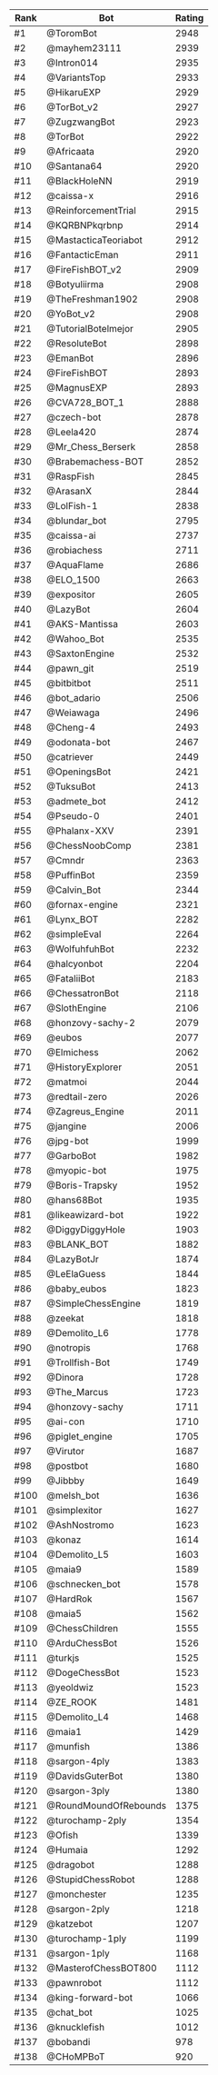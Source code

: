 Rank|Bot|Rating
---|---|---
#1|@ToromBot|2948
#2|@mayhem23111|2939
#3|@Intron014|2935
#4|@VariantsTop|2933
#5|@HikaruEXP|2929
#6|@TorBot_v2|2927
#7|@ZugzwangBot|2923
#8|@TorBot|2922
#9|@Africaata|2920
#10|@Santana64|2920
#11|@BlackHoleNN|2919
#12|@caissa-x|2916
#13|@ReinforcementTrial|2915
#14|@KQRBNPkqrbnp|2914
#15|@MastacticaTeoriabot|2912
#16|@FantacticEman|2911
#17|@FireFishBOT_v2|2909
#18|@Botyuliirma|2908
#19|@TheFreshman1902|2908
#20|@YoBot_v2|2908
#21|@TutorialBotelmejor|2905
#22|@ResoluteBot|2898
#23|@EmanBot|2896
#24|@FireFishBOT|2893
#25|@MagnusEXP|2893
#26|@CVA728_BOT_1|2888
#27|@czech-bot|2878
#28|@Leela420|2874
#29|@Mr_Chess_Berserk|2858
#30|@Brabemachess-BOT|2852
#31|@RaspFish|2845
#32|@ArasanX|2844
#33|@LolFish-1|2838
#34|@blundar_bot|2795
#35|@caissa-ai|2737
#36|@robiachess|2711
#37|@AquaFlame|2686
#38|@ELO_1500|2663
#39|@expositor|2605
#40|@LazyBot|2604
#41|@AKS-Mantissa|2603
#42|@Wahoo_Bot|2535
#43|@SaxtonEngine|2532
#44|@pawn_git|2519
#45|@bitbitbot|2511
#46|@bot_adario|2506
#47|@Weiawaga|2496
#48|@Cheng-4|2493
#49|@odonata-bot|2467
#50|@catriever|2449
#51|@OpeningsBot|2421
#52|@TuksuBot|2413
#53|@admete_bot|2412
#54|@Pseudo-0|2401
#55|@Phalanx-XXV|2391
#56|@ChessNoobComp|2381
#57|@Cmndr|2363
#58|@PuffinBot|2359
#59|@Calvin_Bot|2344
#60|@fornax-engine|2321
#61|@Lynx_BOT|2282
#62|@simpleEval|2264
#63|@WolfuhfuhBot|2232
#64|@halcyonbot|2204
#65|@FataliiBot|2183
#66|@ChessatronBot|2118
#67|@SlothEngine|2106
#68|@honzovy-sachy-2|2079
#69|@eubos|2077
#70|@Elmichess|2062
#71|@HistoryExplorer|2051
#72|@matmoi|2044
#73|@redtail-zero|2026
#74|@Zagreus_Engine|2011
#75|@jangine|2006
#76|@jpg-bot|1999
#77|@GarboBot|1982
#78|@myopic-bot|1975
#79|@Boris-Trapsky|1952
#80|@hans68Bot|1935
#81|@likeawizard-bot|1922
#82|@DiggyDiggyHole|1903
#83|@BLANK_BOT|1882
#84|@LazyBotJr|1874
#85|@LeElaGuess|1844
#86|@baby_eubos|1823
#87|@SimpleChessEngine|1819
#88|@zeekat|1818
#89|@Demolito_L6|1778
#90|@notropis|1768
#91|@Trollfish-Bot|1749
#92|@Dinora|1728
#93|@The_Marcus|1723
#94|@honzovy-sachy|1711
#95|@ai-con|1710
#96|@piglet_engine|1705
#97|@Virutor|1687
#98|@postbot|1680
#99|@Jibbby|1649
#100|@melsh_bot|1636
#101|@simplexitor|1627
#102|@AshNostromo|1623
#103|@konaz|1614
#104|@Demolito_L5|1603
#105|@maia9|1589
#106|@schnecken_bot|1578
#107|@HardRok|1567
#108|@maia5|1562
#109|@ChessChildren|1555
#110|@ArduChessBot|1526
#111|@turkjs|1525
#112|@DogeChessBot|1523
#113|@yeoldwiz|1523
#114|@ZE_ROOK|1481
#115|@Demolito_L4|1468
#116|@maia1|1429
#117|@munfish|1386
#118|@sargon-4ply|1383
#119|@DavidsGuterBot|1380
#120|@sargon-3ply|1380
#121|@RoundMoundOfRebounds|1375
#122|@turochamp-2ply|1354
#123|@Ofish|1339
#124|@Humaia|1292
#125|@dragobot|1288
#126|@StupidChessRobot|1288
#127|@monchester|1235
#128|@sargon-2ply|1218
#129|@katzebot|1207
#130|@turochamp-1ply|1199
#131|@sargon-1ply|1168
#132|@MasterofChessBOT800|1112
#133|@pawnrobot|1112
#134|@king-forward-bot|1066
#135|@chat_bot|1025
#136|@knucklefish|1012
#137|@bobandi|978
#138|@CHoMPBoT|920
